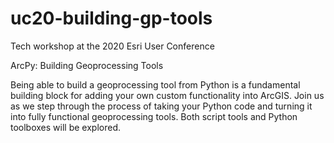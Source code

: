 # uc20-building-gp-tools

Tech workshop at the 2020 Esri User Conference

ArcPy: Building Geoprocessing Tools

Being able to build a geoprocessing tool from Python is a fundamental building block for adding your own custom functionality into ArcGIS. Join us as we step through the process of taking your Python code and turning it into fully functional geoprocessing tools. Both script tools and Python toolboxes will be explored.
